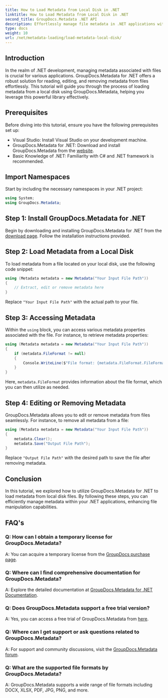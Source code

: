 ```yaml
---
title: How to Load Metadata from Local Disk in .NET
linktitle: How to Load Metadata from Local Disk in .NET
second_title: GroupDocs.Metadata .NET API
description: Effortlessly manage file metadata in .NET applications with GroupDocs.Metadata for enhanced file manipulation capabilities.
type: docs
weight: 10
url: /net/metadata-loading/load-metadata-local-disk/
---
```

## Introduction
In the realm of .NET development, managing metadata associated with files is crucial for various applications. GroupDocs.Metadata for .NET offers a robust solution for reading, editing, and removing metadata from files effortlessly. This tutorial will guide you through the process of loading metadata from a local disk using GroupDocs.Metadata, helping you leverage this powerful library effectively.
## Prerequisites
Before diving into this tutorial, ensure you have the following prerequisites set up:
- Visual Studio: Install Visual Studio on your development machine.
- GroupDocs.Metadata for .NET: Download and install GroupDocs.Metadata from the [website](https://releases.groupdocs.com/metadata/net/).
- Basic Knowledge of .NET: Familiarity with C# and .NET framework is recommended.

## Import Namespaces
Start by including the necessary namespaces in your .NET project:
```csharp
using System;
using GroupDocs.Metadata;
```
## Step 1: Install GroupDocs.Metadata for .NET
Begin by downloading and installing GroupDocs.Metadata for .NET from the [download page](https://releases.groupdocs.com/metadata/net/). Follow the installation instructions provided.
## Step 2: Load Metadata from a Local Disk
To load metadata from a file located on your local disk, use the following code snippet:
```csharp
using (Metadata metadata = new Metadata("Your Input File Path"))
{
    // Extract, edit or remove metadata here
}
```
Replace `"Your Input File Path"` with the actual path to your file.
## Step 3: Accessing Metadata
Within the `using` block, you can access various metadata properties associated with the file. For instance, to retrieve metadata properties:
```csharp
using (Metadata metadata = new Metadata("Your Input File Path"))
{
    if (metadata.FileFormat != null)
    {
        Console.WriteLine($"File format: {metadata.FileFormat.FileFormatType}");
    }
}
```
Here, `metadata.FileFormat` provides information about the file format, which you can then utilize as needed.
## Step 4: Editing or Removing Metadata
GroupDocs.Metadata allows you to edit or remove metadata from files seamlessly. For instance, to remove all metadata from a file:
```csharp
using (Metadata metadata = new Metadata("Your Input File Path"))
{
    metadata.Clear();
    metadata.Save("Output File Path");
}
```
Replace `"Output File Path"` with the desired path to save the file after removing metadata.

## Conclusion
In this tutorial, we explored how to utilize GroupDocs.Metadata for .NET to load metadata from local disk files. By following these steps, you can efficiently manage metadata within your .NET applications, enhancing file manipulation capabilities.

## FAQ's
### Q: How can I obtain a temporary license for GroupDocs.Metadata?
A: You can acquire a temporary license from the [GroupDocs purchase page](https://purchase.groupdocs.com/temporary-license/).
### Q: Where can I find comprehensive documentation for GroupDocs.Metadata?
A: Explore the detailed documentation at [GroupDocs.Metadata for .NET Documentation](https://reference.groupdocs.com/metadata/net/).
### Q: Does GroupDocs.Metadata support a free trial version?
A: Yes, you can access a free trial of GroupDocs.Metadata from [here](https://releases.groupdocs.com/).
### Q: Where can I get support or ask questions related to GroupDocs.Metadata?
A: For support and community discussions, visit the [GroupDocs.Metadata forum](https://forum.groupdocs.com/c/metadata/14).
### Q: What are the supported file formats by GroupDocs.Metadata?
A: GroupDocs.Metadata supports a wide range of file formats including DOCX, XLSX, PDF, JPG, PNG, and more.
